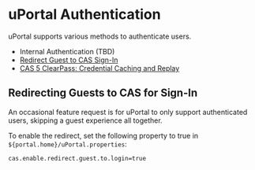 # uPortal Authentication
uPortal supports various methods to authenticate users.

+  Internal Authentication (TBD)
+ [Redirect Guest to CAS Sign-In](redirect-guest-to-cas.md)
+ [CAS 5 ClearPass: Credential Caching and Replay](Cas5ClearPass.md)

## Redirecting Guests to CAS for Sign-In

An occasional feature request is for uPortal to only support authenticated users,
skipping a guest experience all together.

To enable the redirect, set the following property to true in `${portal.home}/uPortal.properties`:

```properties
cas.enable.redirect.guest.to.login=true
```
